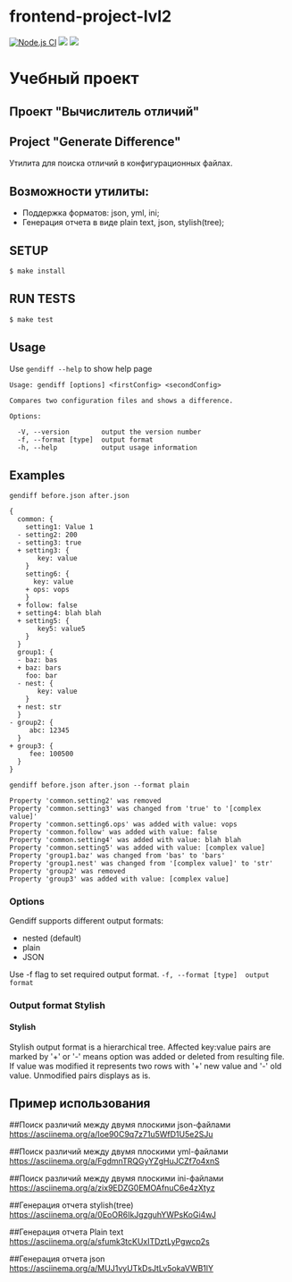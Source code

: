 # frontend-project-lvl2
[![Node.js CI](https://github.com/Altuninovich/frontend-project-lvl2/workflows/Node.js%20CI/badge.svg?branch=master&event=push)](https://github.com/Altuninovich/frontend-project-lvl2/actions)
<a href="https://codeclimate.com/github/Altuninovich/frontend-project-lvl2/maintainability"><img src="https://api.codeclimate.com/v1/badges/468693a6ff577fc31a60/maintainability" /></a>
<a href="https://codeclimate.com/github/Altuninovich/frontend-project-lvl2/test_coverage"><img src="https://api.codeclimate.com/v1/badges/468693a6ff577fc31a60/test_coverage" /></a>

# Учебный проект

## Проект "Вычислитель отличий" 
## Project "Generate Difference"

Утилита для поиска отличий в конфигурационных файлах.

## Возможности утилиты:

* Поддержка форматов: json, yml, ini;
* Генерация отчета в виде plain text, json, stylish(tree);

## SETUP

```sh
$ make install
```

## RUN TESTS

```sh
$ make test
```
## Usage
Use `gendiff --help` to show help page
```
Usage: gendiff [options] <firstConfig> <secondConfig>

Compares two configuration files and shows a difference.

Options:

  -V, --version        output the version number
  -f, --format [type]  output format
  -h, --help           output usage information
```

## Examples

```
gendiff before.json after.json

{
  common: {
    setting1: Value 1
  - setting2: 200
  - setting3: true
  + setting3: {
       key: value
    }
    setting6: {
      key: value
    + ops: vops
    }
  + follow: false
  + setting4: blah blah
  + setting5: {
       key5: value5
    }
  }
  group1: {
  - baz: bas
  + baz: bars
    foo: bar
  - nest: {
       key: value
    }
  + nest: str
  }
- group2: {
     abc: 12345
  }
+ group3: {
     fee: 100500
  }
}

```

```
gendiff before.json after.json --format plain

Property 'common.setting2' was removed
Property 'common.setting3' was changed from 'true' to '[complex value]'
Property 'common.setting6.ops' was added with value: vops
Property 'common.follow' was added with value: false
Property 'common.setting4' was added with value: blah blah
Property 'common.setting5' was added with value: [complex value]
Property 'group1.baz' was changed from 'bas' to 'bars'
Property 'group1.nest' was changed from '[complex value]' to 'str'
Property 'group2' was removed
Property 'group3' was added with value: [complex value]
```

### Options

Gendiff supports different output formats:
* nested (default)
* plain
* JSON

Use -f flag to set required output format.
`-f, --format [type]  output format`

### Output format Stylish

#### Stylish
Stylish output format is a hierarchical tree. Affected key:value pairs are marked by '+' or '-' means option was added or deleted from resulting file. If value was modified it represents two rows with '+' new value and '-' old value. Unmodified pairs displays as is.
## Пример использования

##Поиск различий между двумя плоскими json-файлами
 https://asciinema.org/a/Ioe90C9q7z71u5WfD1U5e2SJu
 
##Поиск различий между двумя плоскими yml-файлами
 https://asciinema.org/a/FgdmnTRQGyYZgHuJCZf7o4xnS
 
##Поиск различий между двумя плоскими ini-файлами
 https://asciinema.org/a/zix9EDZG0EMOAfnuC6e4zXtyz
 
##Генерация отчета stylish(tree) 
 https://asciinema.org/a/0EoOR6IkJgzguhYWPsKoGi4wJ
 
##Генерация отчета Plain text 
 https://asciinema.org/a/sfumk3tcKUxITDztLyPgwcp2s
 
##Генерация отчета json
 https://asciinema.org/a/MUJ1vyUTkDsJtLv5okaVWB1lY